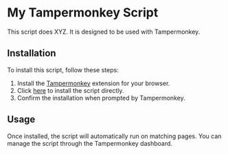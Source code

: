 # My Tampermonkey Script

This script does XYZ. It is designed to be used with Tampermonkey.

## Installation

To install this script, follow these steps:

1. Install the [Tampermonkey](https://www.tampermonkey.net/) extension for your browser.
2. Click [here]([url](https://github.com/Mukeshjagannatham/Agent_activity_tracker/blob/main/tampermonkeyscript.user.js)) to install the script directly.
3. Confirm the installation when prompted by Tampermonkey.

## Usage

Once installed, the script will automatically run on matching pages. You can manage the script through the Tampermonkey dashboard.
